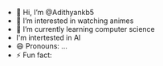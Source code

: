 - 👋 Hi, I’m @Adithyankb5
- 👀 I’m interested in watching animes
- 🌱 I’m currently learning computer science
- I'm intertested in AI
- 😄 Pronouns: ...
- ⚡ Fun fact: 

<!---
Adithyankb5/Adithyankb5 is a ✨ special ✨ repository because its `README.md` (this file) appears on your GitHub profile.
You can click the Preview link to take a look at your changes.
--->
